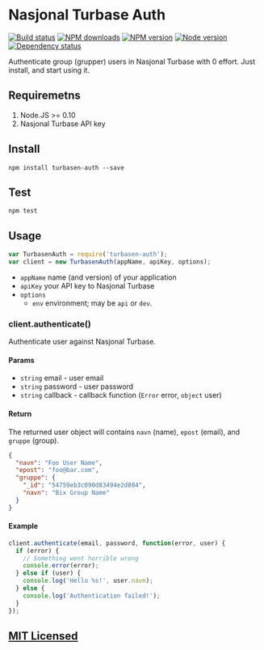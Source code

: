 # Nasjonal Turbase Auth

[![Build status](https://img.shields.io/wercker/ci/5581217caf7de9c51b009114.svg "Build status")](https://app.wercker.com/project/bykey/e28d2f6246e21a84b55d918440358648)
[![NPM downloads](https://img.shields.io/npm/dm/turbasen-auth.svg "NPM downloads")](https://www.npmjs.com/package/turbasen-auth)
[![NPM version](https://img.shields.io/npm/v/turbasen-auth.svg "NPM version")](https://www.npmjs.com/package/turbasen-auth)
[![Node version](https://img.shields.io/node/v/turbasen-auth.svg "Node version")](https://www.npmjs.com/package/turbasen-auth)
[![Dependency status](https://img.shields.io/david/turistforeningen/node-turbasen-auth.svg "Dependency status")](https://david-dm.org/turistforeningen/node-turbasen-auth)

Authenticate group (grupper) users in Nasjonal Turbase with 0 effort. Just
install, and start using it.


## Requiremetns

1. Node.JS >= 0.10
2. Nasjonal Turbase API key

## Install

```
npm install turbasen-auth --save
```

## Test

```
npm test
```

## Usage

```javascript
var TurbasenAuth = require('turbasen-auth');
var client = new TurbasenAuth(appName, apiKey, options);
```

* `appName` name (and version) of your application
* `apiKey` your API key to Nasjonal Turbase
* `options`
  * `env` environment; may be `api` or `dev`.

### client.authenticate()

Authenticate user against Nasjonal Turbase.

#### Params

* `string` email - user email
* `string` password - user password
* `string` callback - callback function (`Error` error, `object` user)

#### Return

The returned user object will contains `navn` (name), `epost` (email), and
`gruppe` (group).

```json
{
  "navn": "Foo User Name",
  "epost": "foo@bar.com",
  "gruppe": {
    "_id": "54759eb3c090d83494e2d804",
    "navn": "Bix Group Name"
  }
}
```

#### Example

```javascript
client.authenticate(email, password, function(error, user) {
  if (error) {
    // Something went horrible wrong
    console.error(error);
  } else if (user) {
    console.log('Hello %s!', user.navn);
  } else {
    console.log('Authentication failed!');
  }
});
```

## [MIT Licensed](https://github.com/Turistforeningen/node-turbasen-auth/blob/master/LICENSE)

